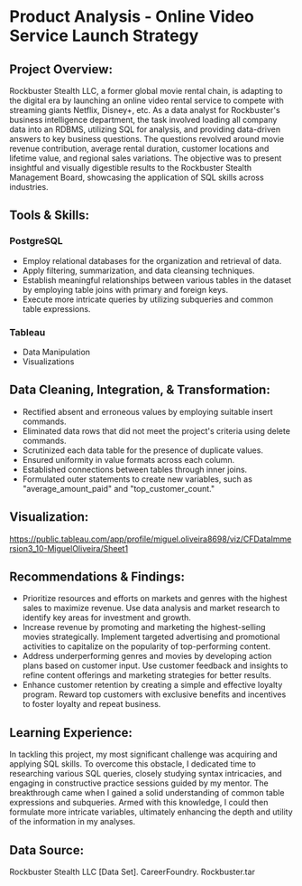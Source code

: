 # Product Analysis - Online Video Service Launch Strategy
## Project Overview:
Rockbuster Stealth LLC, a former global movie rental chain, is adapting to the digital era by launching an online video rental service to compete with streaming giants Netflix, Disney+, etc. As a data analyst for Rockbuster's business intelligence department, the task involved loading all company data into an RDBMS, utilizing SQL for analysis, and providing data-driven answers to key business questions. The questions revolved around movie revenue contribution, average rental duration, customer locations and lifetime value, and regional sales variations. The objective was to present insightful and visually digestible results to the Rockbuster Stealth Management Board, showcasing the application of SQL skills across industries.

## Tools & Skills:
### PostgreSQL
+ Employ relational databases for the organization and retrieval of data.
+ Apply filtering, summarization, and data cleansing techniques.
+ Establish meaningful relationships between various tables in the dataset by employing table joins with primary and foreign keys.
+ Execute more intricate queries by utilizing subqueries and common table expressions.
### Tableau
+ Data Manipulation
+ Visualizations

## Data Cleaning, Integration, & Transformation:
+ Rectified absent and erroneous values by employing suitable insert commands.
+ Eliminated data rows that did not meet the project's criteria using delete commands.
+ Scrutinized each data table for the presence of duplicate values.
+ Ensured uniformity in value formats across each column.
+ Established connections between tables through inner joins.
+ Formulated outer statements to create new variables, such as "average_amount_paid" and "top_customer_count."

## Visualization:
https://public.tableau.com/app/profile/miguel.oliveira8698/viz/CFDataImmersion3_10-MiguelOliveira/Sheet1

## Recommendations & Findings:
+ Prioritize resources and efforts on markets and genres with the highest sales to maximize revenue. Use data analysis and market research to identify key areas for investment and growth.
+ Increase revenue by promoting and marketing the highest-selling movies strategically. Implement targeted advertising and promotional activities to capitalize on the popularity of top-performing content.
+ Address underperforming genres and movies by developing action plans based on customer input. Use customer feedback and insights to refine content offerings and marketing strategies for better results.
+ Enhance customer retention by creating a simple and effective loyalty program. Reward top customers with exclusive benefits and incentives to foster loyalty and repeat business.

## Learning Experience:
In tackling this project, my most significant challenge was acquiring and applying SQL skills. To overcome this obstacle, I dedicated time to researching various SQL queries, closely studying syntax intricacies, and engaging in constructive practice sessions guided by my mentor. The breakthrough came when I gained a solid understanding of common table expressions and subqueries. Armed with this knowledge, I could then formulate more intricate variables, ultimately enhancing the depth and utility of the information in my analyses.

## Data Source:
Rockbuster Stealth LLC [Data Set]. CareerFoundry.
Rockbuster.tar
